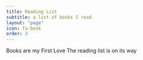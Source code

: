 ```yaml
---
title: Reading List
subtitle: a list of books I read
layout: "page"
icon: fa-book
order: 3
---
```


Books are my First Love
The reading list is on its way
